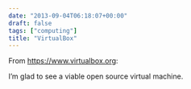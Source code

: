 ```yaml
---
date: "2013-09-04T06:18:07+00:00"
draft: false
tags: ["computing"]
title: "VirtualBox"
---
```

From https://www.virtualbox.org:

I’m glad to see a viable open source virtual machine.

